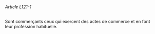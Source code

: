 ###### Article L121-1

Sont commerçants ceux qui exercent des actes de commerce et en font leur profession habituelle.

